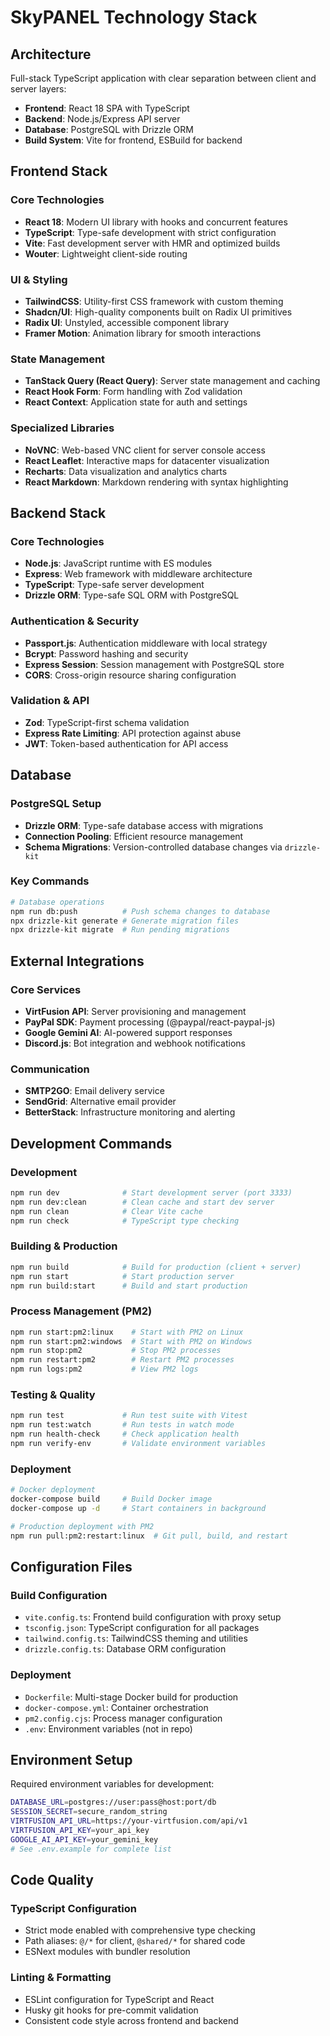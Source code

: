 # SkyPANEL Technology Stack

## Architecture

Full-stack TypeScript application with clear separation between client and server layers:

- **Frontend**: React 18 SPA with TypeScript
- **Backend**: Node.js/Express API server
- **Database**: PostgreSQL with Drizzle ORM
- **Build System**: Vite for frontend, ESBuild for backend

## Frontend Stack

### Core Technologies
- **React 18**: Modern UI library with hooks and concurrent features
- **TypeScript**: Type-safe development with strict configuration
- **Vite**: Fast development server with HMR and optimized builds
- **Wouter**: Lightweight client-side routing

### UI & Styling
- **TailwindCSS**: Utility-first CSS framework with custom theming
- **Shadcn/UI**: High-quality components built on Radix UI primitives
- **Radix UI**: Unstyled, accessible component library
- **Framer Motion**: Animation library for smooth interactions

### State Management
- **TanStack Query (React Query)**: Server state management and caching
- **React Hook Form**: Form handling with Zod validation
- **React Context**: Application state for auth and settings

### Specialized Libraries
- **NoVNC**: Web-based VNC client for server console access
- **React Leaflet**: Interactive maps for datacenter visualization
- **Recharts**: Data visualization and analytics charts
- **React Markdown**: Markdown rendering with syntax highlighting

## Backend Stack

### Core Technologies
- **Node.js**: JavaScript runtime with ES modules
- **Express**: Web framework with middleware architecture
- **TypeScript**: Type-safe server development
- **Drizzle ORM**: Type-safe SQL ORM with PostgreSQL

### Authentication & Security
- **Passport.js**: Authentication middleware with local strategy
- **Bcrypt**: Password hashing and security
- **Express Session**: Session management with PostgreSQL store
- **CORS**: Cross-origin resource sharing configuration

### Validation & API
- **Zod**: TypeScript-first schema validation
- **Express Rate Limiting**: API protection against abuse
- **JWT**: Token-based authentication for API access

## Database

### PostgreSQL Setup
- **Drizzle ORM**: Type-safe database access with migrations
- **Connection Pooling**: Efficient resource management
- **Schema Migrations**: Version-controlled database changes via `drizzle-kit`

### Key Commands
```bash
# Database operations
npm run db:push          # Push schema changes to database
npx drizzle-kit generate # Generate migration files
npx drizzle-kit migrate  # Run pending migrations
```

## External Integrations

### Core Services
- **VirtFusion API**: Server provisioning and management
- **PayPal SDK**: Payment processing (@paypal/react-paypal-js)
- **Google Gemini AI**: AI-powered support responses
- **Discord.js**: Bot integration and webhook notifications

### Communication
- **SMTP2GO**: Email delivery service
- **SendGrid**: Alternative email provider
- **BetterStack**: Infrastructure monitoring and alerting

## Development Commands

### Development
```bash
npm run dev              # Start development server (port 3333)
npm run dev:clean        # Clean cache and start dev server
npm run clean            # Clear Vite cache
npm run check            # TypeScript type checking
```

### Building & Production
```bash
npm run build            # Build for production (client + server)
npm run start            # Start production server
npm run build:start      # Build and start production
```

### Process Management (PM2)
```bash
npm run start:pm2:linux    # Start with PM2 on Linux
npm run start:pm2:windows  # Start with PM2 on Windows
npm run stop:pm2           # Stop PM2 processes
npm run restart:pm2        # Restart PM2 processes
npm run logs:pm2           # View PM2 logs
```

### Testing & Quality
```bash
npm run test             # Run test suite with Vitest
npm run test:watch       # Run tests in watch mode
npm run health-check     # Check application health
npm run verify-env       # Validate environment variables
```

### Deployment
```bash
# Docker deployment
docker-compose build     # Build Docker image
docker-compose up -d     # Start containers in background

# Production deployment with PM2
npm run pull:pm2:restart:linux  # Git pull, build, and restart
```

## Configuration Files

### Build Configuration
- `vite.config.ts`: Frontend build configuration with proxy setup
- `tsconfig.json`: TypeScript configuration for all packages
- `tailwind.config.ts`: TailwindCSS theming and utilities
- `drizzle.config.ts`: Database ORM configuration

### Deployment
- `Dockerfile`: Multi-stage Docker build for production
- `docker-compose.yml`: Container orchestration
- `pm2.config.cjs`: Process manager configuration
- `.env`: Environment variables (not in repo)

## Environment Setup

Required environment variables for development:
```bash
DATABASE_URL=postgres://user:pass@host:port/db
SESSION_SECRET=secure_random_string
VIRTFUSION_API_URL=https://your-virtfusion.com/api/v1
VIRTFUSION_API_KEY=your_api_key
GOOGLE_AI_API_KEY=your_gemini_key
# See .env.example for complete list
```

## Code Quality

### TypeScript Configuration
- Strict mode enabled with comprehensive type checking
- Path aliases: `@/*` for client, `@shared/*` for shared code
- ESNext modules with bundler resolution

### Linting & Formatting
- ESLint configuration for TypeScript and React
- Husky git hooks for pre-commit validation
- Consistent code style across frontend and backend